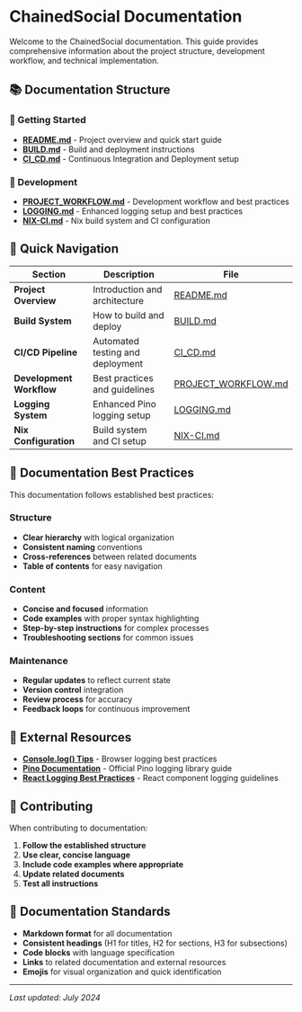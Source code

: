# ChainedSocial Documentation

Welcome to the ChainedSocial documentation. This guide provides comprehensive information about the project structure, development workflow, and technical implementation.

## 📚 Documentation Structure

### 🚀 Getting Started
- **[README.md](../README.md)** - Project overview and quick start guide
- **[BUILD.md](BUILD.md)** - Build and deployment instructions
- **[CI_CD.md](CI_CD.md)** - Continuous Integration and Deployment setup

### 🔧 Development
- **[PROJECT_WORKFLOW.md](PROJECT_WORKFLOW.md)** - Development workflow and best practices
- **[LOGGING.md](LOGGING.md)** - Enhanced logging setup and best practices
- **[NIX-CI.md](NIX-CI.md)** - Nix build system and CI configuration

## 🎯 Quick Navigation

| Section | Description | File |
|---------|-------------|------|
| **Project Overview** | Introduction and architecture | [README.md](../README.md) |
| **Build System** | How to build and deploy | [BUILD.md](BUILD.md) |
| **CI/CD Pipeline** | Automated testing and deployment | [CI_CD.md](CI_CD.md) |
| **Development Workflow** | Best practices and guidelines | [PROJECT_WORKFLOW.md](PROJECT_WORKFLOW.md) |
| **Logging System** | Enhanced Pino logging setup | [LOGGING.md](LOGGING.md) |
| **Nix Configuration** | Build system and CI setup | [NIX-CI.md](NIX-CI.md) |

## 📖 Documentation Best Practices

This documentation follows established best practices:

### Structure
- **Clear hierarchy** with logical organization
- **Consistent naming** conventions
- **Cross-references** between related documents
- **Table of contents** for easy navigation

### Content
- **Concise and focused** information
- **Code examples** with proper syntax highlighting
- **Step-by-step instructions** for complex processes
- **Troubleshooting sections** for common issues

### Maintenance
- **Regular updates** to reflect current state
- **Version control** integration
- **Review process** for accuracy
- **Feedback loops** for continuous improvement

## 🔗 External Resources

- **[Console.log() Tips](https://dev.to/ackshaey/level-up-your-javascript-browser-logs-with-these-console-log-tips-55o2)** - Browser logging best practices
- **[Pino Documentation](https://getpino.io/)** - Official Pino logging library guide
- **[React Logging Best Practices](https://react.dev/learn/keeping-components-pure)** - React component logging guidelines

## 🤝 Contributing

When contributing to documentation:

1. **Follow the established structure**
2. **Use clear, concise language**
3. **Include code examples where appropriate**
4. **Update related documents**
5. **Test all instructions**

## 📝 Documentation Standards

- **Markdown format** for all documentation
- **Consistent headings** (H1 for titles, H2 for sections, H3 for subsections)
- **Code blocks** with language specification
- **Links** to related documentation and external resources
- **Emojis** for visual organization and quick identification

---

*Last updated: July 2024* 